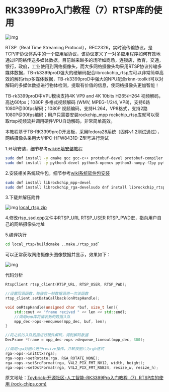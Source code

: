 # **RK3399Pro入门教程（7）RTSP库的使用**


![img](https://t.rock-chips.com/data/attachment/forum/201908/23/142406e07m7mpjmjyp7kkz.jpg)



RTSP（Real Time Streaming Protocol），RFC2326，实时流传输协议，是TCP/IP协议体系中的一个应用层协议，该协议定义了一对多应用程序如何有效地通过IP网络传送多媒体数据。目前越来越多的场所如商场，连锁店，教育，交通，银行，政府，工业使用到网络摄像头，而大多网络摄像头均采用RTSP协议传输多媒体数据，TB-rk3399proD强大的硬解码配合librockchip_rtsp库可以非常简单高效的解码rtsp多媒体数据，TB-rk3399proD中强大的NPU配合rknn-toolkit可以对解码的多媒体数据进行物体检测，提取有价值的信息，使网络摄像头更加智能！

TB-rk3399proD中VPU模块支持4K VP9 and 4K 10bits H265/H264 视频解码，高达60fps；1080P 多格式视频解码 (WMV, MPEG-1/2/4, VP8)，支持6路1080P@30fps解码；1080P 视频编码，支持H.264，VP8格式，支持2路1080P@30fps编码；用户只需要安装rockchip_mpp rockchip_rtsp库就可以获取rtsp视频流并调用硬件VPU自动解码，非常简单高效。

本教程基于TB-RK3399proD开发板，采用fedora28系统（固件v1.2测试通过），网络摄像头采用大华IPC-HFW8431D-Z型号进行测试

1.环境安装，细节参考[wiki环境安装教程](http://t.rock-chips.com/wiki.php?mod=view&id=36)

```bash
sudo dnf install -y cmake gcc gcc-c++ protobuf-devel protobuf-compiler lapack-devel opencv-devel
sudo dnf install -y python3-devel python3-opencv python3-numpy-f2py python3-h5py python3-lmdb python3-grpcio
```



2.安装相关系统软件包，细节参考[wiki系统软件包安装](http://t.rock-chips.com/wiki.php?mod=view&id=57)

```bash
sudo dnf install librockchip_mpp-devel
sudo dnf install librockchip_rga-develsudo dnf install librockchip_rtsp-devel curl-devel
```



3.下载并解压附件 

![img](https://t.rock-chips.com/static/image/filetype/zip.gif) [local_rtsp.zip](https://t.rock-chips.com/forum.php?mod=attachment&aid=NDgyfDliMjgzZmQ5fDE2Mzg0MDg0ODR8ODIzM3w3NDk%3D) 

4.修改rtsp_ssd.cpp文件中RTSP_URL RTSP_USER RTSP_PWD宏，指向用户自己的网络摄像头地址

5.编译执行

````bash
cd local_rtsp/buildcmake ..make./rtsp_ssd`
````

可以正常获取网络摄像头图像数据并显示，效果如下：



![img](https://t.rock-chips.com/data/attachment/forum/201908/22/103651nfulcuk9r3s99r5c.gif)



代码分析

```cpp
RtspClient rtsp_client(RTSP_URL, RTSP_USER, RTSP_PWD);

//设置回调函数，每接收一帧数据调用一次该函数
rtsp_client.setDataCallback(onRtspHandle);

void onRtspHandle(unsigned char *buf, size_t len){
	std::cout << "frame recived " << len << std::endl;
	//调用mpp库将接收到的数据入队     
	mpp_dec->ops->enqueue(mpp_dec, buf, len);
}

//将之前的入队数据进行硬件解码，得到解码数据
DecFrame *frame = mpp_dec->ops->dequeue_timeout(mpp_dec, 300);

//调用rga对图片进行resize操作，并转换图片为rgb格式
rga->ops->initCtx(rga);     
rga->ops->setRotate(rga, RGA_ROTATE_NONE);     
rga->ops->setSrcFormat(rga, V4L2_PIX_FMT_NV12, width, height);     
rga->ops->setDstFormat(rga, V4L2_PIX_FMT_RGB24, resize_w, resize_h);
```





原文地址：[Toybrick-开源社区-人工智能-RK3399Pro入门教程（7）RTSP库的使用 (rock-chips.com)](https://t.rock-chips.com/forum.php?mod=viewthread&tid=749&highlight=RK3399pro入门)
